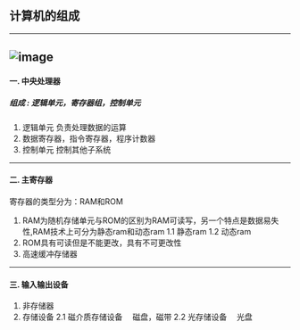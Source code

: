 ## 计算机的组成

------

## ![image](https://yliang.oss-cn-shanghai.aliyuncs.com/img/programming/network/u=3524835267,3895117112&fm=26&gp=0.jpg)

#### 一. **中央处理器**

##### 组成 : 逻辑单元，寄存器组，控制单元

1. 逻辑单元 负责处理数据的运算
2. 数据寄存器，指令寄存器，程序计数器
3. 控制单元 控制其他子系统

------

#### 二. **主寄存器**

寄存器的类型分为：RAM和ROM

1. RAM为随机存储单元与ROM的区别为RAM可读写，另一个特点是数据易失性,RAM技术上可分为静态ram和动态ram
   1.1 静态ram
   1.2 动态ram
2. ROM具有可读但是不能更改，具有不可更改性
3. 高速缓冲存储器

------

#### 三. **输入输出设备**

1. 非存储器
2. 存储设备
   2.1 磁介质存储设备
     磁盘，磁带
   2.2 光存储设备
     光盘